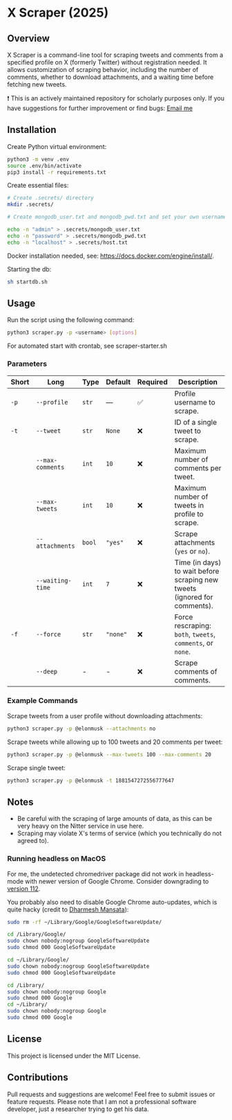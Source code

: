# X Scraper (2025)

## Overview
X Scraper is a command-line tool for scraping tweets and comments from a specified profile on X (formerly Twitter) without registration needed. It allows customization of scraping behavior, including the number of comments, whether to download attachments, and a waiting time before fetching new tweets.

❗ This is an actively maintained repository for scholarly purposes only. If you have suggestions for further improvement or find bugs: [Email me](mailto:nico.giessmann@uni-luebeck.de)

## Installation

Create Python virtual environment:
```bash
python3 -m venv .env
source .env/bin/activate
pip3 install -r requirements.txt
```

Create essential files:
```bash
# Create .secrets/ directory
mkdir .secrets/

# Create mongodb_user.txt and mongodb_pwd.txt and set your own username and password (no update in Python scripts necessary). Be aware of newlines, which need to be removed!

echo -n "admin" > .secrets/mongodb_user.txt
echo -n "password" > .secrets/mongodb_pwd.txt
echo -n "localhost" > .secrets/host.txt
```

Docker installation needed, see: https://docs.docker.com/engine/install/.

Starting the db:
```bash
sh startdb.sh
```

## Usage
Run the script using the following command:

```sh
python3 scraper.py -p <username> [options]
```

For automated start with crontab, see scraper-starter.sh

### Parameters

| Short | Long             | Type   | Default  | Required | Description                                                |
|-------|------------------|--------|----------|----------|------------------------------------------------------------|
| `-p`  | `--profile`      | `str`  | —        | ✅       | Profile username to scrape.                                |
| `-t`  | `--tweet`        | `str`  | `None`   | ❌       | ID of a single tweet to scrape.                            |
|       | `--max-comments` | `int`  | `10`     | ❌       | Maximum number of comments per tweet.                      |
|       | `--max-tweets`   | `int`  | `10`     | ❌       | Maximum number of tweets in profile to scrape.             |
|       | `--attachments`  | `bool` | `"yes"`  | ❌       | Scrape attachments (`yes` or `no`).                        |
|       | `--waiting-time` | `int`  | `7`      | ❌       | Time (in days) to wait before scraping new tweets (ignored for comments). |
| `-f`  | `--force`        | `str`  | `"none"` | ❌       | Force rescraping: `both`, `tweets`, `comments`, or `none`. |
|       | `--deep`         | -      | -        | ❌       | Scrape comments of comments.                               |

### Example Commands
Scrape tweets from a user profile without downloading attachments:

```sh
python3 scraper.py -p @elonmusk --attachments no
```

Scrape tweets while allowing up to 100 tweets and 20 comments per tweet:

```sh
python3 scraper.py -p @elonmusk --max-tweets 100 --max-comments 20
```

Scrape single tweet:

```sh
python3 scraper.py -p @elonmusk -t 1881547272556777647
```

## Notes
- Be careful with the scraping of large amounts of data, as this can be very heavy on the Nitter service in use here.
- Scraping may violate X's terms of service (which you technically do not agreed to).

### Running headless on MacOS
For me, the undetected chromedriver package did not work in headless-mode with newer version of Google Chrome. Consider downgrading to [version 112](https://google-chrome.en.uptodown.com/mac/download/99265871).

You probably also need to disable Google Chrome auto-updates, which is quite hacky (credit to [Dharmesh Mansata](https://stackoverflow.com/a/64923744)):

```sh
sudo rm -rf ~/Library/Google/GoogleSoftwareUpdate/

cd /Library/Google/
sudo chown nobody:nogroup GoogleSoftwareUpdate
sudo chmod 000 GoogleSoftwareUpdate

cd ~/Library/Google/
sudo chown nobody:nogroup GoogleSoftwareUpdate
sudo chmod 000 GoogleSoftwareUpdate

cd /Library/
sudo chown nobody:nogroup Google
sudo chmod 000 Google
cd ~/Library/                                                                                                                    
sudo chown nobody:nogroup Google
sudo chmod 000 Google
```

## License
This project is licensed under the MIT License.

## Contributions
Pull requests and suggestions are welcome! Feel free to submit issues or feature requests. Please note that I am not a professional software developer, just a researcher trying to get his data.